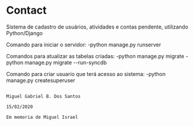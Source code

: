 # Contact

Sistema de cadastro de usuários, atividades e contas pendente, utilizando Python/Django 

Comando para iniciar o servidor:
-python manage.py runserver

Comandos para atualizar as tabelas criadas:
-python manage.py migrate
-python manage.py migrate --run-syncdb

Comando para criar usuario que terá acesso ao sistema:
-python manage.py createsuperuser

                                                                                    Miguel Gabriel B. Dos Santos
                                                                                    15/02/2020
                                                                                    Em memoria de Miguel Israel

